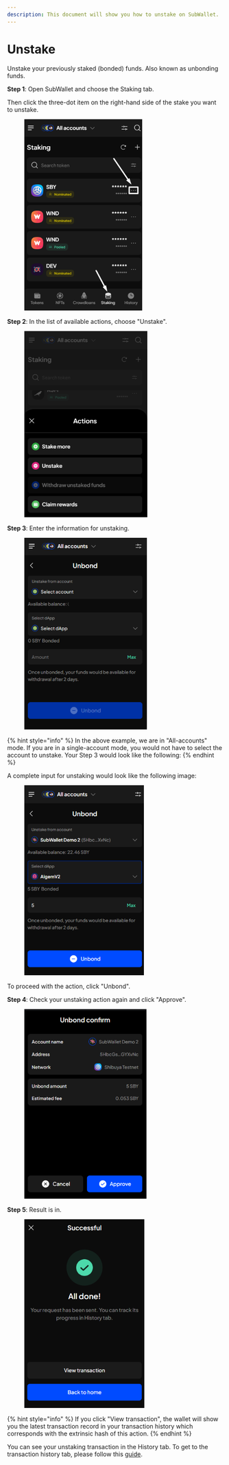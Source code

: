 ```yaml
---
description: This document will show you how to unstake on SubWallet.
---
```


# Unstake

Unstake your previously staked (bonded) funds. Also known as unbonding funds.

**Step 1**: Open SubWallet and choose the Staking tab.&#x20;

Then click the three-dot item on the right-hand side of the stake you want to unstake.&#x20;

<div align="left">

<figure><img src="../../../.gitbook/assets/image (100) (1) (1).png" alt="" width="275"><figcaption></figcaption></figure>

</div>

**Step 2**: In the list of available actions, choose "Unstake".

<div align="left">

<figure><img src="../../../.gitbook/assets/image (101) (1) (1).png" alt="" width="287"><figcaption></figcaption></figure>

</div>

**Step 3**: Enter the information for unstaking.&#x20;

<div align="left">

<figure><img src="../../../.gitbook/assets/image (102) (1) (1).png" alt="" width="286"><figcaption></figcaption></figure>

</div>

{% hint style="info" %}
In the above example, we are in "All-accounts" mode. If you are in a single-account mode, you would not have to select the account to unstake. Your Step 3 would look like the following:
{% endhint %}

A complete input for unstaking would look like the following image:

<div align="left">

<figure><img src="../../../.gitbook/assets/image (103) (1) (1).png" alt="" width="279"><figcaption></figcaption></figure>

</div>

To proceed with the action, click "Unbond".



**Step 4**: Check your unstaking action again and click "Approve".

<div align="left">

<figure><img src="../../../.gitbook/assets/image (104) (1) (1).png" alt="" width="285"><figcaption></figcaption></figure>

</div>

**Step 5**: Result is in.&#x20;

<div align="left">

<figure><img src="../../../.gitbook/assets/image (105) (1) (1).png" alt="" width="280"><figcaption></figcaption></figure>

</div>

{% hint style="info" %}
If you click "View transaction", the wallet will show you the latest transaction record in your transaction history which corresponds with the extrinsic hash of this action.&#x20;
{% endhint %}

You can see your unstaking transaction in the History tab. To get to the transaction history tab, please follow this [guide](../../view-transaction-history.md).
